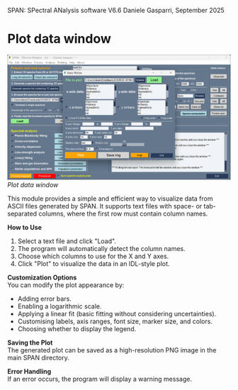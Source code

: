 SPAN: SPectral ANalysis software V6.6
Daniele Gasparri, September 2025

# Plot data window #

![Plot data](img/2d_plotting.png)
*Plot data window*


This module provides a simple and efficient way to visualize data from ASCII files generated by SPAN. It supports text files with space- or tab-separated columns, where the first row must contain column names.


**How to Use**  

1. Select a text file and click "Load".
2. The program will automatically detect the column names.
3. Choose which columns to use for the X and Y axes.
4. Click "Plot" to visualize the data in an IDL-style plot.


**Customization Options**  
You can modify the plot appearance by:

- Adding error bars.
- Enabling a logarithmic scale.
- Applying a linear fit (basic fitting without considering uncertainties).
- Customising labels, axis ranges, font size, marker size, and colors.
- Choosing whether to display the legend.


**Saving the Plot**  
The generated plot can be saved as a high-resolution PNG image in the main SPAN directory.


**Error Handling**  
If an error occurs, the program will display a warning message.
